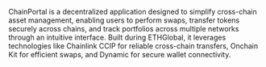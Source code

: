ChainPortal is a decentralized application designed to simplify cross-chain asset management, enabling users to perform swaps, transfer tokens securely across chains, and track portfolios across multiple networks through an intuitive interface. Built during ETHGlobal, it leverages technologies like Chainlink CCIP for reliable cross-chain transfers, Onchain Kit for efficient swaps, and Dynamic for secure wallet connectivity.